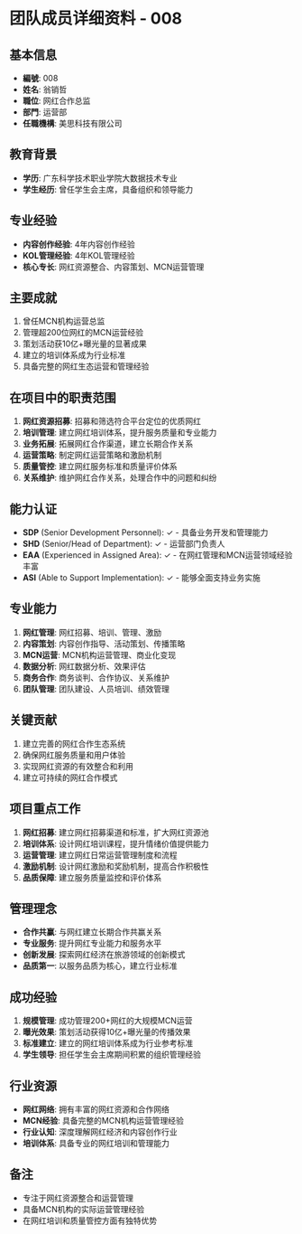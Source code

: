 # 团队成员详细资料 - 008

## 基本信息
- **編號**: 008
- **姓名**: 翁销哲
- **職位**: 网红合作总监
- **部門**: 运营部
- **任職機構**: 美思科技有限公司

## 教育背景
- **学历**: 广东科学技术职业学院大数据技术专业
- **学生经历**: 曾任学生会主席，具备组织和领导能力

## 专业经验
- **内容创作经验**: 4年内容创作经验
- **KOL管理经验**: 4年KOL管理经验
- **核心专长**: 网红资源整合、内容策划、MCN运营管理

## 主要成就
1. 曾任MCN机构运营总监
2. 管理超200位网红的MCN运营经验
3. 策划活动获10亿+曝光量的显著成果
4. 建立的培训体系成为行业标准
5. 具备完整的网红生态运营和管理经验

## 在项目中的职责范围
1. **网红资源招募**: 招募和筛选符合平台定位的优质网红
2. **培训管理**: 建立网红培训体系，提升服务质量和专业能力
3. **业务拓展**: 拓展网红合作渠道，建立长期合作关系
4. **运营策略**: 制定网红运营策略和激励机制
5. **质量管控**: 建立网红服务标准和质量评价体系
6. **关系维护**: 维护网红合作关系，处理合作中的问题和纠纷

## 能力认证
- **SDP** (Senior Development Personnel): ✓ - 具备业务开发和管理能力
- **SHD** (Senior/Head of Department): ✓ - 运营部门负责人
- **EAA** (Experienced in Assigned Area): ✓ - 在网红管理和MCN运营领域经验丰富
- **ASI** (Able to Support Implementation): ✓ - 能够全面支持业务实施

## 专业能力
1. **网红管理**: 网红招募、培训、管理、激励
2. **内容策划**: 内容创作指导、活动策划、传播策略
3. **MCN运营**: MCN机构运营管理、商业化变现
4. **数据分析**: 网红数据分析、效果评估
5. **商务合作**: 商务谈判、合作协议、关系维护
6. **团队管理**: 团队建设、人员培训、绩效管理

## 关键贡献
1. 建立完善的网红合作生态系统
2. 确保网红服务质量和用户体验
3. 实现网红资源的有效整合和利用
4. 建立可持续的网红合作模式

## 项目重点工作
1. **网红招募**: 建立网红招募渠道和标准，扩大网红资源池
2. **培训体系**: 设计网红培训课程，提升情绪价值提供能力
3. **运营管理**: 建立网红日常运营管理制度和流程
4. **激励机制**: 设计网红激励和奖励机制，提高合作积极性
5. **品质保障**: 建立服务质量监控和评价体系

## 管理理念
- **合作共赢**: 与网红建立长期合作共赢关系
- **专业服务**: 提升网红专业能力和服务水平
- **创新发展**: 探索网红经济在旅游领域的创新模式
- **品质第一**: 以服务品质为核心，建立行业标准

## 成功经验
1. **规模管理**: 成功管理200+网红的大规模MCN运营
2. **曝光效果**: 策划活动获得10亿+曝光量的传播效果
3. **标准建立**: 建立的网红培训体系成为行业参考标准
4. **学生领导**: 担任学生会主席期间积累的组织管理经验

## 行业资源
- **网红网络**: 拥有丰富的网红资源和合作网络
- **MCN经验**: 具备完整的MCN机构运营管理经验
- **行业认知**: 深度理解网红经济和内容创作行业
- **培训体系**: 具备专业的网红培训和管理能力

## 备注
- 专注于网红资源整合和运营管理
- 具备MCN机构的实际运营管理经验
- 在网红培训和质量管控方面有独特优势 